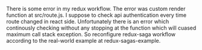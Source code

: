 There is some error in my redux workflow. The error was custom render function at src/route.js. I suppose to check api authentication every time route changed in react side. Unfortunately there is an error which continously checking without any stopping at the function which will cuased maximum call stack exception. So reconfigure redux-saga workflow according to the real-world example at redux-sagas-example. 
